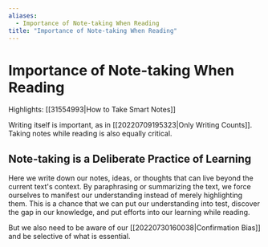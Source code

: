 ```yaml
---
aliases:
  - Importance of Note-taking When Reading
title: "Importance of Note-taking When Reading"
---
```


# Importance of Note-taking When Reading

Highlights: [[31554993|How to Take Smart Notes]]

Writing itself is important, as in [[20220709195323|Only Writing Counts]]. Taking notes while reading is also equally critical.

## Note-taking is a Deliberate Practice of Learning

Here we write down our notes, ideas, or thoughts that can live beyond the current text's context. By paraphrasing or summarizing the text, we force ourselves to manifest our understanding instead of merely highlighting them. This is a chance that we can put our understanding into test, discover the gap in our knowledge, and put efforts into our learning while reading.

But we also need to be aware of our [[20220730160038|Confirmation Bias]] and be selective of what is essential.